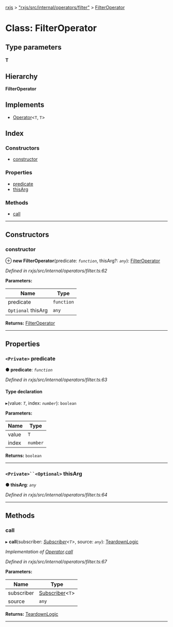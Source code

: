 [rxjs](../README.md) > ["rxjs/src/internal/operators/filter"](../modules/_rxjs_src_internal_operators_filter_.md) > [FilterOperator](../classes/_rxjs_src_internal_operators_filter_.filteroperator.md)

# Class: FilterOperator

## Type parameters
#### T 
## Hierarchy

**FilterOperator**

## Implements

* [Operator](../interfaces/_rxjs_src_internal_operator_.operator.md)<`T`, `T`>

## Index

### Constructors

* [constructor](_rxjs_src_internal_operators_filter_.filteroperator.md#constructor)

### Properties

* [predicate](_rxjs_src_internal_operators_filter_.filteroperator.md#predicate)
* [thisArg](_rxjs_src_internal_operators_filter_.filteroperator.md#thisarg)

### Methods

* [call](_rxjs_src_internal_operators_filter_.filteroperator.md#call)

---

## Constructors

<a id="constructor"></a>

###  constructor

⊕ **new FilterOperator**(predicate: *`function`*, thisArg?: *`any`*): [FilterOperator](_rxjs_src_internal_operators_filter_.filteroperator.md)

*Defined in rxjs/src/internal/operators/filter.ts:62*

**Parameters:**

| Name | Type |
| ------ | ------ |
| predicate | `function` |
| `Optional` thisArg | `any` |

**Returns:** [FilterOperator](_rxjs_src_internal_operators_filter_.filteroperator.md)

___

## Properties

<a id="predicate"></a>

### `<Private>` predicate

**● predicate**: *`function`*

*Defined in rxjs/src/internal/operators/filter.ts:63*

#### Type declaration
▸(value: *`T`*, index: *`number`*): `boolean`

**Parameters:**

| Name | Type |
| ------ | ------ |
| value | `T` |
| index | `number` |

**Returns:** `boolean`

___
<a id="thisarg"></a>

### `<Private>``<Optional>` thisArg

**● thisArg**: *`any`*

*Defined in rxjs/src/internal/operators/filter.ts:64*

___

## Methods

<a id="call"></a>

###  call

▸ **call**(subscriber: *[Subscriber](_rxjs_src_internal_subscriber_.subscriber.md)<`T`>*, source: *`any`*): [TeardownLogic](../modules/_rxjs_src_internal_types_.md#teardownlogic)

*Implementation of [Operator](../interfaces/_rxjs_src_internal_operator_.operator.md).[call](../interfaces/_rxjs_src_internal_operator_.operator.md#call)*

*Defined in rxjs/src/internal/operators/filter.ts:67*

**Parameters:**

| Name | Type |
| ------ | ------ |
| subscriber | [Subscriber](_rxjs_src_internal_subscriber_.subscriber.md)<`T`> |
| source | `any` |

**Returns:** [TeardownLogic](../modules/_rxjs_src_internal_types_.md#teardownlogic)

___

